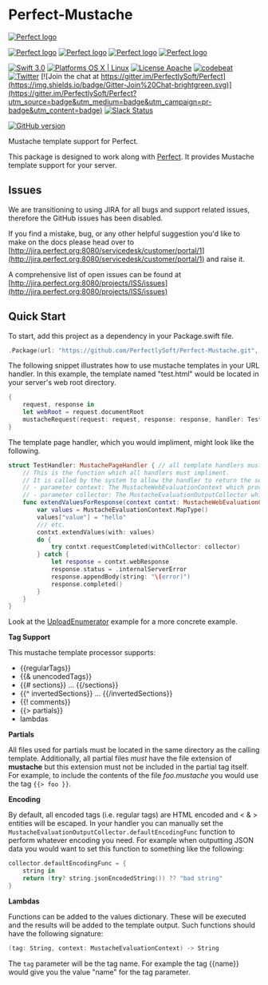 # Perfect-Mustache

[![Perfect logo](http://www.perfect.org/github/Perfect_GH_header_854.jpg)](http://perfect.org/get-involved.html)

[![Perfect logo](http://www.perfect.org/github/Perfect_GH_button_1_Star.jpg)](https://github.com/PerfectlySoft/Perfect)
[![Perfect logo](http://www.perfect.org/github/Perfect_GH_button_2_Git.jpg)](https://gitter.im/PerfectlySoft/Perfect)
[![Perfect logo](http://www.perfect.org/github/Perfect_GH_button_3_twit.jpg)](https://twitter.com/perfectlysoft)
[![Perfect logo](http://www.perfect.org/github/Perfect_GH_button_4_slack.jpg)](http://perfect.ly)


[![Swift 3.0](https://img.shields.io/badge/Swift-3.0-orange.svg?style=flat)](https://developer.apple.com/swift/)
[![Platforms OS X | Linux](https://img.shields.io/badge/Platforms-OS%20X%20%7C%20Linux%20-lightgray.svg?style=flat)](https://developer.apple.com/swift/)
[![License Apache](https://img.shields.io/badge/License-Apache-lightgrey.svg?style=flat)](http://perfect.org/licensing.html)
[![codebeat](https://codebeat.co/badges/85f8f628-6ce8-4818-867c-21b523484ee9)](https://codebeat.co/projects/github-com-perfectlysoft-perfect)
[![Twitter](https://img.shields.io/badge/Twitter-@PerfectlySoft-blue.svg?style=flat)](http://twitter.com/PerfectlySoft)
[![Join the chat at https://gitter.im/PerfectlySoft/Perfect](https://img.shields.io/badge/Gitter-Join%20Chat-brightgreen.svg)](https://gitter.im/PerfectlySoft/Perfect?utm_source=badge&utm_medium=badge&utm_campaign=pr-badge&utm_content=badge)
[![Slack Status](http://perfect.ly/badge.svg)](http://perfect.ly)

[![GitHub version](https://badge.fury.io/gh/PerfectlySoft%2FPerfect-Mustache.svg)](https://badge.fury.io/gh/PerfectlySoft%2FPerfect-Mustache)

Mustache template support for Perfect.



This package is designed to work along with [Perfect](https://github.com/PerfectlySoft/Perfect). It provides Mustache template support for your server.

## Issues

We are transitioning to using JIRA for all bugs and support related issues, therefore the GitHub issues has been disabled.

If you find a mistake, bug, or any other helpful suggestion you'd like to make on the docs please head over to [http://jira.perfect.org:8080/servicedesk/customer/portal/1](http://jira.perfect.org:8080/servicedesk/customer/portal/1) and raise it.

A comprehensive list of open issues can be found at [http://jira.perfect.org:8080/projects/ISS/issues](http://jira.perfect.org:8080/projects/ISS/issues)

## Quick Start

To start, add this project as a dependency in your Package.swift file.

```swift
.Package(url: "https://github.com/PerfectlySoft/Perfect-Mustache.git", versions: Version(0,0,0)..<Version(10,0,0))
```

The following snippet illustrates how to use mustache templates in your URL handler. In this example, the template named "test.html" would be located in your server's web root directory.

```swift
{
	request, response in 
	let webRoot = request.documentRoot
	mustacheRequest(request: request, response: response, handler: TestHandler(), templatePath: webRoot + "/test.html")
}
```

The template page handler, which you would impliment, might look like the following.

```swift
struct TestHandler: MustachePageHandler { // all template handlers must inherit from PageHandler
	// This is the function which all handlers must impliment.
	// It is called by the system to allow the handler to return the set of values which will be used when populating the template.
	// - parameter context: The MustacheWebEvaluationContext which provides access to the HTTPRequest containing all the information pertaining to the request
	// - parameter collector: The MustacheEvaluationOutputCollector which can be used to adjust the template output. For example a `defaultEncodingFunc` could be installed to change how outgoing values are encoded.
	func extendValuesForResponse(context contxt: MustacheWebEvaluationContext, collector: MustacheEvaluationOutputCollector) {
		var values = MustacheEvaluationContext.MapType()
		values["value"] = "hello"
		/// etc.
		contxt.extendValues(with: values)
		do {
			try contxt.requestCompleted(withCollector: collector)
		} catch {
			let response = contxt.webResponse
			response.status = .internalServerError
			response.appendBody(string: "\(error)")
			response.completed()
		}
	}
}
```

Look at the [UploadEnumerator](https://github.com/PerfectlySoft/PerfectExample-UploadEnumerator) example for a more concrete example.

**Tag Support**

This mustache template processor supports:

* {{regularTags}}
* {{& unencodedTags}}
* {{# sections}} ... {{/sections}}
* {{^ invertedSections}} ... {{/invertedSections}}
* {{! comments}}
* {{> partials}}
* lambdas

**Partials**

All files used for partials must be located in the same directory as the calling template. Additionally, all partial files *must* have the file extension of **mustache** but this extension must not be included in the partial tag itself. For example, to include the contents of the file *foo.mustache* you would use the tag ```{{> foo }}```.

**Encoding**

By default, all encoded tags (i.e. regular tags) are HTML encoded and &lt; &amp; &gt; entities will be escaped. In your handler you can manually set the ```MustacheEvaluationOutputCollector.defaultEncodingFunc``` function to perform whatever encoding you need. For example when outputting JSON data you would want to set this function to something like the following:

```swift
collector.defaultEncodingFunc = { 
	string in 
	return (try? string.jsonEncodedString()) ?? "bad string"
}
```

**Lambdas**

Functions can be added to the values dictionary. These will be executed and the results will be added to the template output. Such functions should have the following signature:

```swift
(tag: String, context: MustacheEvaluationContext) -> String
```

The ```tag``` parameter will be the tag name. For example the tag {{name}} would give you the value "name" for the tag parameter.
